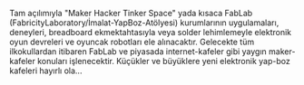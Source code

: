 Tam açılımıyla "Maker Hacker Tinker Space" yada kısaca FabLab (FabricityLaboratory/İmalat-YapBoz-Atölyesi) kurumlarının uygulamaları, deneyleri, breadboard ekmektahtasıyla veya solder lehimlemeyle elektronik oyun devreleri ve oyuncak robotları ele alınacaktır.
Gelecekte tüm ilkokullardan itibaren FabLab ve piyasada internet-kafeler gibi yaygın maker-kafeler konuları işlenecektir.
Küçükler ve büyüklere yeni elektronik yap-boz kafeleri hayırlı ola...
